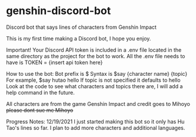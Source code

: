 # genshin-discord-bot
Discord bot that says lines of characters from Genshin Impact

This is my first time making a Discord bot, I hope you enjoy.

Important!
Your Discord API token is included in a .env file located in the same directory as the project for the bot to work.
All the .env file needs to have is TOKEN = {insert api token here}

How to use the bot:
Bot prefix is $
Syntax is $say {character name} {topic}
For example, $say hutao hello
If topic is not specified it defaults to hello
Look at the code to see what characters and topics there are, I will add a help command in the future.

All characters are from the game Genshin Impact and credit goes to Mihoyo
~~please dont sue me Mihoyo~~

Progress Notes:
12/19/2021
I just started making this bot so it only has Hu Tao's lines so far.
I plan to add more characters and additional languages.
